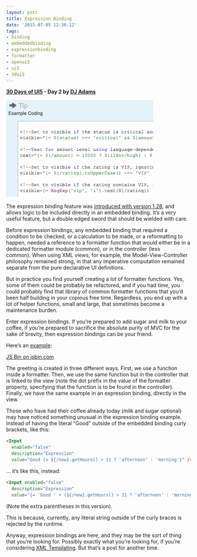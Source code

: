 ```yaml
---
layout: post
title: Expression Binding
date: '2015-07-05 12:36:12'
tags:
- binding
- embeddedbinding
- expressionbinding
- formatter
- openui5
- ui5
- 30ui5
---
```


**[30 Days of UI5](/2015/07/04/30-days-of-ui5/) - Day 2 by [DJ Adams](//qmacro.org/about/)**

![Expression Binding samples](/content/images/2018/01/Screen-Shot-2015-07-05-at-13.34.07.png)

The expression binding feature was [introduced with version 1.28](https://openui5.hana.ondemand.com/#docs/guide/99ac68a5b1c3416ab5c84c99fefa250d.html), and allows logic to be included directly in an embedded binding. It’s a very useful feature, but a double edged sword that should be wielded with care.

Before expression bindings, any embedded binding that required a condition to be checked, or a calculation to be made, or a reformatting to happen, needed a reference to a formatter function that would either be in a dedicated formatter module (common), or in the controller (less common). When using XML views, for example, the Model-View-Controller philosophy remained strong, in that any imperative computation remained separate from the pure declarative UI definitions.

But in practice you find yourself creating a *lot* of formatter functions. Yes, some of them could be probably be refactored, and if you had time, you could probably find that library of common formatter functions that you’d been half building in your copious free time. Regardless, you end up with a lot of helper functions, small and large, that sometimes become a maintenance burden.

Enter expression bindings. If you’re prepared to add sugar and milk to your coffee, if you’re prepared to sacrifice the absolute purity of MVC for the sake of brevity, then expression bindings can be your friend.

Here’s an [example](http://jsbin.com/wivuku/18/edit):

<a class="jsbin-embed" href="http://jsbin.com/wivuku/18/embed?html,js,output">JS Bin on jsbin.com</a><script src="http://static.jsbin.com/js/embed.min.js?4.1.2"></script>

The greeting is created in three different ways. First, we use a function inside a formatter. Then, we use the same function but in the controller that is linked to the view (note the dot prefix in the value of the formatter property, specifying that the function is to be found in the controller). Finally, we have the same example in an expression binding, directly in the view.

Those who have had their coffee already today (milk and sugar optional) may have noticed something unusual in the expression binding example. Instead of having the literal “Good” outside of the embedded binding curly brackets, like this:

```html
<Input
  enabled="false" 
  description="Expression" 
  value="Good {= ${/now}.getHours() > 11 ? 'afternoon' : 'morning'}" />
```

… it’s like this, instead:

```html
<Input enabled="false"
  description="Expression"
  value="{= 'Good ' + (${/now}.getHours() > 11 ? 'afternoon' : 'morning')}" />
```
(Note the extra parentheses in this version).

This is because, currently, any literal string outside of the curly braces is rejected by the runtime.

Anyway, expression bindings are here, and they may be the sort of thing that you’re looking for. Possibly exactly what you’re looking for, if you’re considering [XML Templating](https://openui5.hana.ondemand.com/#docs/guide/5ee619fc1370463ea674ee04b65ed83b.html). But that’s a post for another time.


